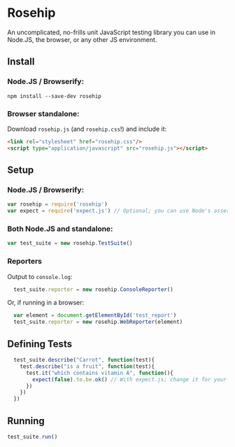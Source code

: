 # Rosehip

An uncomplicated, no-frills unit JavaScript testing library you can use in Node.JS, the browser, or any other JS environment.

## Install

### Node.JS / Browserify:

`npm install --save-dev rosehip`

### Browser standalone:

Download `rosehip.js` (and `rosehip.css`!) and include it:

```html
<link rel="stylesheet" href="rosehip.css"/>
<script type="application/javascript" src="rosehip.js"></script>
```

## Setup
### Node.JS / Browserify:

```javascript
var rosehip = require('rosehip')
var expect = require('expect.js') // Optional; you can use Node's assert or should.js or anything else
```

### Both Node.JS and standalone:

``` javascript
var test_suite = new rosehip.TestSuite()
```
### Reporters

Output to `console.log`:
```javascript
  test_suite.reporter = new rosehip.ConsoleReporter()
```

Or, if running in a browser:
```javascript
  var element = document.getElementById('test_report')
  test_suite.reporter = new rosehip.WebReporter(element)
```

## Defining Tests
```javascript
  test_suite.describe("Carrot", function(test){
    test.describe("is a fruit", function(test){
      test.it("which contains vitamin A", function(){
        expect(false).to.be.ok() // With expect.js; change it for your favorite assertion library.
      })
    })
  })
```

## Running

```javascript
test_suite.run()
```

